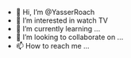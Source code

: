 - 👋 Hi, I’m @YasserRoach
- 👀 I’m interested in watch TV
- 🌱 I’m currently learning ...
- 💞️ I’m looking to collaborate on ...
- 📫 How to reach me ...

<!---
YasserRoach/YasserRoach is a ✨ special ✨ repository because its `README.md` (this file) appears on your GitHub profile.
You can click the Preview link to take a look at your changes.
--->

